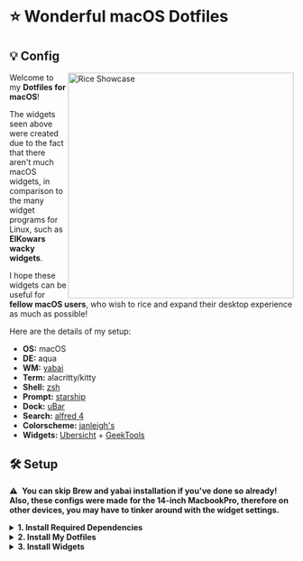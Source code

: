# ⭐ Wonderful macOS Dotfiles

## 💡 Config

   <img src="https://user-images.githubusercontent.com/60739808/181580271-ca29cfcb-4432-4ad2-93c9-7383e2ece8d4.jpg" alt="Rice Showcase" align="right" width="400px">

   Welcome to my **Dotfiles for macOS**! 

   The widgets seen above were created due to the fact that there aren't much macOS widgets, in comparison to the many widget programs for Linux, such as    **ElKowars wacky widgets**.
   
   I hope these widgets can be useful for **fellow macOS users**, who wish to rice and expand their desktop experience as much as possible!

   Here are the details of my setup:

   - **OS:** macOS
   - **DE:** aqua
   - **WM:** [yabai](https://github.com/koekeishiya/yabai)
   - **Term:** alacritty/kitty
   - **Shell:** [zsh](https://www.zsh.org/)
   - **Prompt:** [starship](https://starship.rs/)
   - **Dock:** [uBar](https://brawersoftware.com/products/ubar)
   - **Search:** [alfred 4](https://www.alfredapp.com/whats-new/)
   - **Colorscheme:** [janleigh's](https://github.com/janleigh/dotfiles)
   - **Widgets:** [Ubersicht](https://www.macupdate.com/app/mac/60400/ubersicht) + [GeekTools](https://www.macupdate.com/app/mac/10404/geektool)

## 🛠️ Setup

:warning: ‎ **You can skip Brew and yabai installation if you've done so already! Also, these configs were made for the 14-inch MacbookPro, therefore on other devices, you may have to tinker around with the widget settings.**

<details>
<summary><b>1. Install Required Dependencies </b></summary>
<br>
 
> Download the [Brew](https://brew.sh/) **package manager** for macOS.
 
```sh
/bin/bash -c "$(curl -fsSL https://raw.githubusercontent.com/Homebrew/install/HEAD/install.sh)"
```
 
> Install the [yabai](https://github.com/koekeishiya/yabai) WM. Just [RTFM](https://en.wikipedia.org/wiki/RTFM) on the Github page.
 
> Install shell + prompt
 
```sh
brew install zsh starship
```
   
> Install fonts
 
```sh
brew tap homebrew/cask-fonts
brew install --cask font-jetbrains-mono
```
 
> Install Alacritty and/or Kitty
 
```sh
brew install --cask kitty
brew install --cask alacritty
```
   
> Install Ubersicht + Geektools + uBar + alfred 4

   1. https://www.macupdate.com/app/mac/60400/ubersicht
   2. https://www.macupdate.com/app/mac/10404/geektool
   3. https://brawersoftware.com/products/ubar
   4. https://www.alfredapp.com/whats-new/

</details>

<details>
<summary><b>2. Install My Dotfiles</b></summary>
<br>

> Clone this repository

```sh
git clone https://github.com/Dill101/dots.git
cd dotfiles
```

> Copy config files

```sh
cp -r conf/* ~/.config/
```

```sh
cd etc/
mv yabairc .yabairc
mv skhdrc .skhdrc
mv zshrc .zshrc
cp * ~/
```

> Install a couple of extra necessary fonts

Necessary fonts:

- **Product Sans**
- **Font Awesome 6**
- **Sarasa Mono CL** 
   
Product Sans and Sarasa Mono CL are **provided** within the cloned repository. Open the fonts folder, install the OTF and TTF files.

Install [Font Awesome 6 Free](https://fontawesome.com/) manually.
   
</details>

<details>
<summary><b>3. Install Widgets</b></summary>
<br>

> Install default [simple-bar](https://github.com/Jean-Tinland/simple-bar)

```sh
git clone https://github.com/Jean-Tinland/simple-bar $HOME/Library/Application\ Support/Übersicht/widgets/simple-bar
```

> Access settings tab by hovering over bar, then pressing **cmd + ,**
   
Change yabai path to its respective location (find out through, **which yabai**):
   
<img width="621" alt="Screenshot 2022-07-29 at 12 03 37 AM" src="https://user-images.githubusercontent.com/60739808/181585712-0746503d-316b-4689-aad6-aea2ebc66780.png">

Make sure the following is turned off:
   
<img width="320" alt="Screenshot 2022-07-29 at 12 04 22 AM" src="https://user-images.githubusercontent.com/60739808/181585953-acb1b4b1-7378-4466-b740-7bb4fff67dad.png">

> Now copy over the folders within the widgets folder into the Ubersicht folder. Allow the **new** simple-bar folder to overwrite the previous installed one.

```sh
cd dots/Ubersicht
cp -r * $HOME/Library/Application\ Support/Übersicht/widgets/
```

> Copy Geektool configs
   
```sh
cd dots/Geektools
cp assets/* ~/Documents
mv scripts geek
cp -r geek ~/Documents
cp widgets/* ~/Documents
```

> Change directory path names for all scripts

```sh
cd ~/Documents/
nano /file/name/
```

> Open Finder, go into Documents, open each .glet file and Geektools should then open up.
  
  


